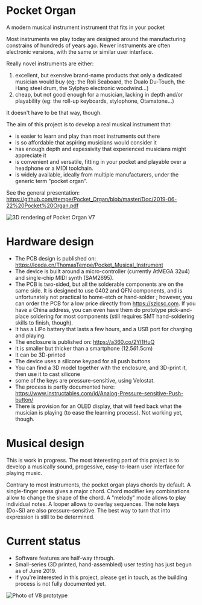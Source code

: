 # Pocket Organ

A modern musical instrument instrument that fits in your pocket

Most instruments we play today are designed around the manufacturing constrains of hundreds of years ago.
Newer instruments are often electronic versions, with the same or similar user interface.

Really novel instruments are either:
1. excellent, but exensive brand-name products that only a dedicated musician would buy (eg: the Roli Seaboard, the Dualo Du-Touch, the Hang steel drum, the Sylphyo electronic woodwind...)
2. cheap, but not good enough for a musician, lacking in depth and/or playability (eg: the roll-up keyboards, stylophone, Otamatone...)

It doesn't have to be that way, though.

The aim of this project is to develop a real musical instrument that:
* is easier to learn and play than most instruments out there
* is so affordable that aspiring musicians would consider it
* has enough depth and expessivity that experienced musicians might appreciate it
* is convenient and versatile, fitting in your pocket and playable over a headphone or a MIDI toolchain.
* is widely available, ideally from multiple manufacturers, under the generic term "pocket organ".

See the general presentation: https://github.com/ttempe/Pocket_Organ/blob/master/Doc/2019-06-22%20Pocket%20Organ.pdf

![3D rendering of Pocket Organ V7](https://github.com/ttempe/Pocket_Organ/blob/master/Pictures/V7/V7_rendering_small.png)

# Hardware design

* The PCB design is published on: https://lceda.cn/ThomasTempe/Pocket_Musical_Instrument
 * The device is built around a micro-controller (currently AtMEGA 32u4) and single-chip MIDI synth (SAM2695).
 * The PCB is two-sided, but all the solderable components are on the same side. It is designed to use 0402 and QFN components, and is unfortunately not practical to home-etch or hand-solder ; however, you can order the PCB for a low price directly from https://szlcsc.com. If you have a China address, you can even have them do prototype pick-and-place soldering for most components (still requires SMT hand-soldering skills to finish, though). 
 * It has a LiPo battery that lasts a few hours, and a USB port for charging and playing.
* The enclosure is published on: https://a360.co/2Yl1HuQ
 * It is smaller but thicker than a smartphone (12.5*6*1.5cm)
 * It can be 3D-printed
* The device uses a silicone keypad for all push buttons
 * You can find a 3D model together with the enclosure, and 3D-print it, then use it to cast silicone
 * some of the keys are pressure-sensitive, using Velostat.
 * The process is partly documented here: https://www.instructables.com/id/Analog-Pressure-sensitive-Push-button/
* There is provision for an OLED display, that will feed back what the musician is playing (to ease the learning process). Not working yet, though.

# Musical design

This is work in progress. 
The most interesting part of this project is to develop a musically sound, progessive, easy-to-learn user interface for playing music.

Contrary to most instruments, the pocket organ plays chords by default.
A single-finger press gives a major chord. Chord modifier key combinations allow to change the shape of the chord.
A "melody" mode allows to play individual notes.
A looper allows to overlay sequences.
The note keys (Do~Si) are also pressure-sensitive. The best way to turn that into expression is still to be determined.

# Current status

* Software features are half-way through.
* Small-series (3D printed, hand-assembled) user testing has just begun as of June 2019.
* If you're interested in this project, please get in touch, as the building process is not fully documented yet.


![Photo of V8 prototype](https://github.com/ttempe/Pocket_Organ/blob/master/Pictures/V7/V8_proto_small.PNG)
